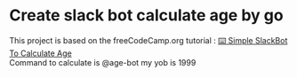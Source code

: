 # Create slack bot calculate age by go  <br>  
This project is based on the freeCodeCamp.org tutorial : [⌨️ Simple SlackBot To Calculate Age](https://www.youtube.com/watch?v=jFfo23yIWac) <br>
Command to calculate is @age-bot my yob is 1999

